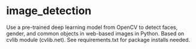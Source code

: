 # image_detection
Use a pre-trained deep learning model from OpenCV to detect faces, gender, and common objects in web-based images in Python. Based on cvlib module (cvlib.net). See requirements.txt for package installs needed.
